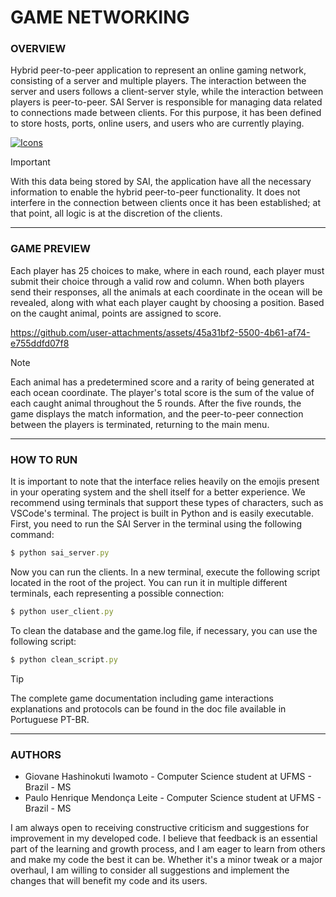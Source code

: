# GAME NETWORKING

### **OVERVIEW**

Hybrid peer-to-peer application to represent an online gaming network, consisting of a server and multiple players. The interaction between the server and users follows a client-server style, while the interaction between players is peer-to-peer. SAI Server is responsible for managing data related to connections made between clients. For this purpose, it has been defined to store hosts, ports, online users, and users who are currently playing.

[![Icons](https://skillicons.dev/icons?i=py,powershell,vscode&theme=dark)](https://skillicons.dev)

> [!IMPORTANT]
> With this data being stored by SAI, the application have all the necessary information to enable the hybrid peer-to-peer functionality. It does not interfere in the connection between clients once it has been established; at that point, all logic is at the discretion of the clients.

---

### **GAME PREVIEW**

Each player has 25 choices to make, where in each round, each player must submit their choice through a valid row and column. When both players send their responses, all the animals at each coordinate in the ocean will be revealed, along with what each player caught by choosing a position. Based on the caught animal, points are assigned to score.

https://github.com/user-attachments/assets/45a31bf2-5500-4b61-af74-e755ddfd07f8

> [!NOTE]
> Each animal has a predetermined score and a rarity of being generated at each ocean coordinate. The player's total score is the sum of the value of each caught animal throughout the 5 rounds. After the five rounds, the game displays the match information, and the peer-to-peer connection between the players is terminated, returning to the main menu.

---

### **HOW TO RUN**

It is important to note that the interface relies heavily on the emojis present in your operating system and the shell itself for a better experience. We recommend using terminals that support these types of characters, such as VSCode's terminal. The project is built in Python and is easily executable. First, you need to run the SAI Server in the terminal using the following command:

```ruby
$ python sai_server.py
```

Now you can run the clients. In a new terminal, execute the following script located in the root of the project. You can run it in multiple different terminals, each representing a possible connection:

```ruby
$ python user_client.py
```

To clean the database and the game.log file, if necessary, you can use the following script:

```ruby
$ python clean_script.py
```

> [!TIP]
> The complete game documentation including game interactions explanations and protocols can be found in the doc file available in Portuguese PT-BR.

---

### **AUTHORS**

- Giovane Hashinokuti Iwamoto - Computer Science student at UFMS - Brazil - MS
- Paulo Henrique Mendonça Leite - Computer Science student at UFMS - Brazil - MS

I am always open to receiving constructive criticism and suggestions for improvement in my developed code. I believe that feedback is an essential part of the learning and growth process, and I am eager to learn from others and make my code the best it can be. Whether it's a minor tweak or a major overhaul, I am willing to consider all suggestions and implement the changes that will benefit my code and its users.
